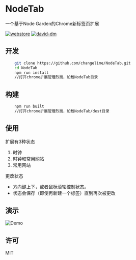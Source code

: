 # NodeTab
一个基于Node Garden的Chrome新标签页扩展

[![webstore][webstore-badge]][webstore-link]
[![david-dm][david-dm-badge]][david-dm-link]

## 开发
```sh
    git clone https://github.com/changelime/NodeTab.git
    cd NodeTab
    npm run install
    //打开chrome扩展管理烈面，加载NodeTab目录
```

## 构建
```sh
    npm run built
    //打开chrome扩展管理烈面，加载NodeTab/dest目录
```

## 使用
扩展有3种状态

1. 时钟
1. 时钟和常用网站
1. 常用网站

更改状态
* 方向键上下，或者鼠标滚轮控制状态。
* 状态会保存（即使再新建一个标签）直到再次被更改

## 演示
![Demo](http://i.imgur.com/BXIfaSY.gif)

## 许可
MIT


<!-- Link -->
[webstore-badge]:     https://img.shields.io/chrome-web-store/v/blnaigipibhidkmocpndbblfkpmghaom.svg
[webstore-link]:      https://chrome.google.com/webstore/detail/nodetab/blnaigipibhidkmocpndbblfkpmghaom
[david-dm-badge]:     https://david-dm.org/changelime/NodeTab/dev-status.svg
[david-dm-link]:      https://david-dm.org/changelime/NodeTab?type=dev
